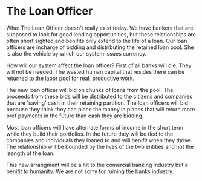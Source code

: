 # The Loan Officer

Who: The Loan Officer doesn't really exist today.  We have bankers that are supposed to look for good lending opportunities, but these relationships are often short sighted and benifits only extend to the life of a loan. Our loan officers are incharge of bidding and distributing the retained loan pool.  She is also the vehicle by which our system issues currency.

How will our system affect the loan officer?  First of all banks will die.  They will not be needed.  The wasted human capital that resides there can be returned to the labor pool for real, productive work.

The new loan officer will bid on chunks of loans from the pool.  The proceeds from these bids will be distributed to the citizens and companies that are 'saving' cash in their retaining partition.  The loan officers will bid because they think they can place the money in places that will return more pref payments in the future than cash they are bidding.

Most loan officers will have alternate forms of income in the short term while they build their portfolios.  In the future they will be tied to the companies and individuals they loaned to and will benifit when they thrive.  The relationship will be bounded by the lives of the two entities and not the leangth of the loan.

This new arrangment will be a hit to the comercial banking industry but a benifit to humanity.  We are not sorry for ruining the banks industry.
